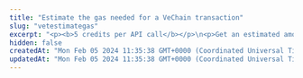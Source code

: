 ```yaml
---
title: "Estimate the gas needed for a VeChain transaction"
slug: "vetestimategas"
excerpt: "<p><b>5 credits per API call</b></p>\n<p>Get an estimated amount of gas needed for a VeChain transaction.</p>"
hidden: false
createdAt: "Mon Feb 05 2024 11:35:38 GMT+0000 (Coordinated Universal Time)"
updatedAt: "Mon Feb 05 2024 11:35:38 GMT+0000 (Coordinated Universal Time)"
---
```

